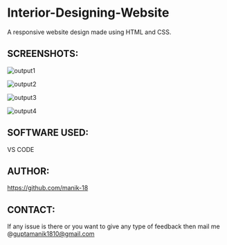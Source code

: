 # Interior-Designing-Website
A responsive website design made using HTML and CSS.

## SCREENSHOTS:

![output1](https://user-images.githubusercontent.com/102967918/203615969-52feeacd-23bf-4fa0-b939-5a453d8c96fc.jpg)

![output2](https://user-images.githubusercontent.com/102967918/203616088-394ff215-d82f-431c-b04e-82628300d086.jpg)

![output3](https://user-images.githubusercontent.com/102967918/203616197-f8e5fd3c-46de-43e9-8792-85c6bbce1c91.jpg)

![output4](https://user-images.githubusercontent.com/102967918/203616186-e8548cae-761e-4665-99d6-3844df1a664a.jpg)


## SOFTWARE USED:

VS CODE

## AUTHOR:
https://github.com/manik-18

## CONTACT:
If any issue is there or you want to give any type of feedback then mail me @guptamanik1810@gmail.com
